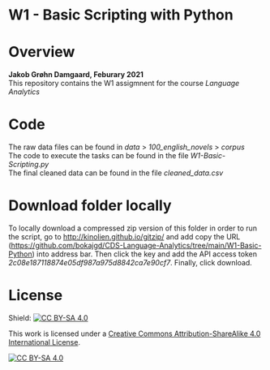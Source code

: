 # W1 - Basic Scripting with Python

 
# Overview 

**Jakob Grøhn Damgaard, Feburary 2021** <br/>
This repository contains the W1 assigmnent for the course *Language Analytics*

# Code
The raw data files can be found in *data* > *100_english_novels* > *corpus*<br/>
The code to execute the tasks can be found in the file *W1-Basic-Scripting.py*<br/>
The final cleaned data can be found in the file *cleaned_data.csv*<br/>

# Download folder locally
To locally download a compressed zip version of this folder in order to run the script, go to http://kinolien.github.io/gitzip/
and add copy the URL (https://github.com/bokajgd/CDS-Language-Analytics/tree/main/W1-Basic-Python) into address bar. Then click the key and add the API access token *2c08e187118874e05df987a975d8842ca7e90cf7*. Finally, click download. 
<br>
# License
Shield: [![CC BY-SA 4.0][cc-by-sa-shield]][cc-by-sa]

This work is licensed under a
[Creative Commons Attribution-ShareAlike 4.0 International License][cc-by-sa].

[![CC BY-SA 4.0][cc-by-sa-image]][cc-by-sa]

[cc-by-sa]: http://creativecommons.org/licenses/by-sa/4.0/
[cc-by-sa-image]: https://licensebuttons.net/l/by-sa/4.0/88x31.png
[cc-by-sa-shield]: https://img.shields.io/badge/License-CC%20BY--SA%204.0-lightgrey.svg

